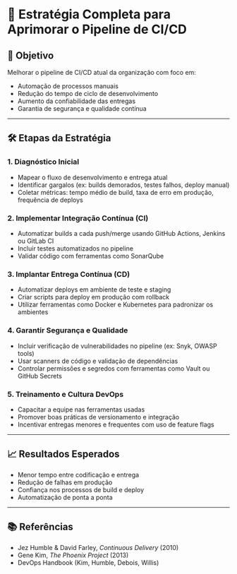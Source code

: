 # 📘 Estratégia Completa para Aprimorar o Pipeline de CI/CD

## 🎯 Objetivo

Melhorar o pipeline de CI/CD atual da organização com foco em:
- Automação de processos manuais
- Redução do tempo de ciclo de desenvolvimento
- Aumento da confiabilidade das entregas
- Garantia de segurança e qualidade contínua

---

## 🛠️ Etapas da Estratégia

### 1. Diagnóstico Inicial
- Mapear o fluxo de desenvolvimento e entrega atual
- Identificar gargalos (ex: builds demorados, testes falhos, deploy manual)
- Coletar métricas: tempo médio de build, taxa de erro em produção, frequência de deploys

### 2. Implementar Integração Contínua (CI)
- Automatizar builds a cada push/merge usando GitHub Actions, Jenkins ou GitLab CI
- Incluir testes automatizados no pipeline
- Validar código com ferramentas como SonarQube

### 3. Implantar Entrega Contínua (CD)
- Automatizar deploys em ambiente de teste e staging
- Criar scripts para deploy em produção com rollback
- Utilizar ferramentas como Docker e Kubernetes para padronizar os ambientes

### 4. Garantir Segurança e Qualidade
- Incluir verificação de vulnerabilidades no pipeline (ex: Snyk, OWASP tools)
- Usar scanners de código e validação de dependências
- Controlar permissões e segredos com ferramentas como Vault ou GitHub Secrets

### 5. Treinamento e Cultura DevOps
- Capacitar a equipe nas ferramentas usadas
- Promover boas práticas de versionamento e integração
- Incentivar entregas menores e frequentes com uso de feature flags

---

## 📈 Resultados Esperados

- Menor tempo entre codificação e entrega
- Redução de falhas em produção
- Confiança nos processos de build e deploy
- Automatização de ponta a ponta

---

## 📚 Referências
- Jez Humble & David Farley, *Continuous Delivery* (2010)
- Gene Kim, *The Phoenix Project* (2013)
- DevOps Handbook (Kim, Humble, Debois, Willis)

